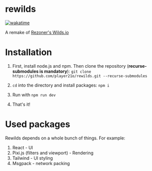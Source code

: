 # rewilds

[![wakatime](https://wakatime.com/badge/user/d268221e-c09b-4227-a1be-7ad8bf00b4a4/project/876f5bac-7d2e-4cae-b4cb-c140d2f47be2.svg)](https://wakatime.com/badge/user/d268221e-c09b-4227-a1be-7ad8bf00b4a4/project/876f5bac-7d2e-4cae-b4cb-c140d2f47be2)

A remake of [Rezoner's Wilds.io](https://wilds.io)

# Installation

1. First, install node.js and npm. Then clone the repository (**recurse-submodules is mandatory**):
   `git clone https://github.com/player21o/rewilds.git --recurse-submodules`

2. `cd` into the directory and install packages:
   `npm i`

3. Run with `npm run dev`

4. That's it!

# Used packages

Rewilds depends on a whole bunch of things. For example:

1. React - UI
2. Pixi.js (filters and viewport) - Rendering
3. Tailwind - UI styling
4. Msgpack - network packing
